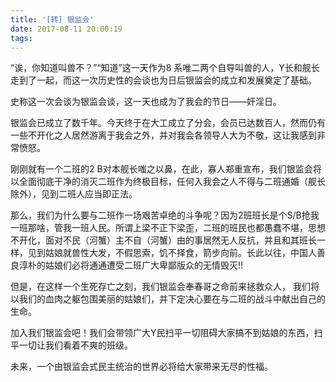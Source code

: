 ```yaml
---
title: '[转] 银监会'
date: 2017-08-11 20:00:19
tags:
---
```

“诶，你知道叫兽不？”“知道”这一天作为8 系唯二两个自导叫兽的人，Y长和舰长走到了一起，而这一次历史性的会谈也为日后银监会的成立和发展奠定了基础。

史称这一次会谈为银监会谈，这一天也成为了我会的节日——奸淫日。

银监会已成立了数千年。今天终于在大工成立了分会，会员已达数百人，然而仍有一些不开化之人居然游离于我会之外，并对我会各领导人大为不敬，这让我感到非常愤怒。

刚刚就有一个二班的2 B对本舰长嗤之以鼻，在此，寡人郑重宣布，我们银监会将以全面彻底干净的消灭二班作为终极目标，任何入我会之人不得与二班通婚（舰长除外），见到二班人应当即正法。

那么，我们为什么要与二班作一场艰苦卓绝的斗争呢？因为2班班长是个S/B抢我一班那啥，管我一班人民。所谓上梁不正下梁歪，二班的班民也都愚蠢不堪，思想不开化，面对不民（河蟹）主不自（河蟹）由的事居然无人反抗，并且和其班长一样，见到姑娘就兽性大发，不假思索，饥不择食，箭步向前。长此以往，中国人善良淳朴的姑娘们必将通通遭受二班广大卑鄙版众的无情毁灭!!

但是，在这样一个生死存亡之刻，我们银监会奉春哥之命前来拯救众人， 我们将以我们的血肉之躯包围美丽的姑娘们，并下定决心要在与二班的战斗中献出自己的生命。

加入我们银监会吧！我们会带领广大Y民扫平一切阻碍大家搞不到姑娘的东西，扫平一切让我们看着不爽的班级。

未来，一个由银监会式民主统治的世界必将给大家带来无尽的性福。